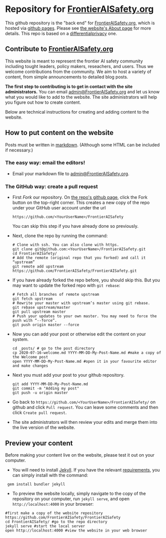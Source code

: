 # Repository for [FrontierAISafety.org](https://FrontierAISafety.org/)

This github repository is the "back end" for [FrontierAISafety.org](https://FrontierAISafety.org/), which is hosted via [github pages](https://pages.github.com/). Please see [the website's About page](https://FrontierAISafety.org/about/) for more details. This repo is based on a [differentialprivacy](https://github.com/differentialprivacy/differentialprivacy/) one.

## Contribute to [FrontierAISafety.org](https://FrontierAISafety.org/)

This website is meant to represent the frontier AI safety community including tought leaders, policy makers, reseachers, and users. 
Thus we welcome contributions from the community. 
We aim to host a variety of content, from simple announcements to detailed blog posts.

**The first step to contributing is to get in contact with the site administrators.** 
You can email [admin@FrontierAISafety.org](mailto:admin@FrontierAISafety.org) and let us know what you would like to add to the website.
The site administrators will help you figure out how to create content.

Below are technical instructions for creating and adding content to the website.

## How to put content on the website

Posts must be written in [markdown](https://www.markdownguide.org/basic-syntax/). (Although some HTML can be included if necessary.)

### The easy way: email the editors!

- Email your markdown file to
  [admin@FrontierAISafety.org](mailto:admin@FrontierAISafety.org).


### The GitHub way: create a pull request
- First *Fork* our repository. On [the repo's github page](https://github.com/FrontierAISafety/FrontierAISafety), click the Fork button on the
  top-right corner. This creates a new copy of the repo under your
  GitHub user account under the url
  ```
  https://github.com/<YourUserName>/FrontierAISafety
  ```
  You can skip this step if you have already done so previously.

- Next, clone the repo by running the command:
  ```
  # Clone with ssh. You can also clone with https.
  git clone git@github.com:<YourUserName>/FrontierAISafety.git
  cd FrontierAISafety/
  # Add the remote (original repo that you forked) and call it “upstream”
  git remote add upstream https://github.com/FrontierAISafety/FrontierAISafety.git 
  ```

- If you have already forked the repo before, you should skip this. But you may want to update the forked repo with `git rebase`:
  ```
  # Fetch all branches of remote upstream
  git fetch upstream
  # Rewrite your master with upstream’s master using git rebase.
  git rebase upstream/master
  git pull upstream master
  # Push your updates to your own master. You may need to force the push with “--force”.
  git push origin master --force
  ```

- Now you can add your post or otherwise edit the content on your system.
  ```
  cd _posts/ # go to the post directory
  cp 2020-07-16-welcome.md YYYY-MM-DD-My-Post-Name.md #make a copy of the Welcome post
  open YYYY-MM-DD-My-Post-Name.md #open it in your favourite editor and make changes
  ```
  
- Next you must add your post to your github repository.
  ```
  git add YYYY-MM-DD-My-Post-Name.md
  git commit -m "Adding my post"
  git push -u origin master
  ```

- Go back to `https://github.com/<YourUserName>/FrontierAISafety/` on github and click `Pull request`. You can leave some comments and then click `Create pull request`.
  
- The site administrators will then review your edits and merge them into the live version of the website. 

## Preview your content

Before making your content live on the website, please test it out on your computer.

- You will need to install [Jekyll](https://jekyllrb.com/). If you have the relevant [requirements](https://jekyllrb.com/docs/installation/#requirements), you can simply install with the command:
```
 gem install bundler jekyll
```

- To preview the website locally, simply navigate to the copy of the repository on your computer, run `jekyll serve`, and open `http://localhost:4000` in your browser:
```
#first make a copy of the website repository https://github.com/FrontierAISafety/FrontierAISafety
cd FrontierAISafety/ #go to the repo directory
jekyll serve #start the local server
open http://localhost:4000 #view the website in your web browser
```
